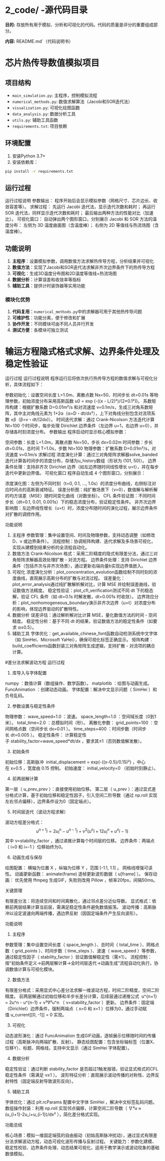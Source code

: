 # 2_code/ -源代码目录

**目的:** 存放所有用于模拟、分析和可视化的代码。代码的质量是评分的重要组成部分。

**内容:**
README.md`（代码说明书）
# 芯片热传导数值模拟项目

## 项目结构
- `main_simulation.py`: 主程序，控制模拟流程
- `numerical_methods.py`: 数值求解算法（Jacobi和SOR迭代法）
- `visualization.py`: 可视化绘图函数
- `data_analysis.py`: 数据分析工具
- `utils.py`: 辅助工具函数
- `requirements.txt`: 项目依赖

## 环境配置
1. 安装Python 3.7+
2. 安装依赖库：
```bash
pip install -r requirements.txt
```

## 运行过程
运行过程说明
参数输出：
程序开始后会显示模拟参数（网格尺寸、芯片边长、收敛容差等）。
求解过程：
先运行 Jacobi 迭代法，显示迭代次数和耗时；
再运行 SOR 迭代法，同样显示迭代次数和耗时；
最后输出两种方法的性能对比（加速比）。
可视化窗口：
自动弹出两个图形窗口，分别展示 Jacobi 和 SOR 方法的温度分布：
左侧为 3D 温度曲面图（含温度棒）；
右侧为 2D 等值线与热流场图（含温度棒）。

## 功能说明
1. **主程序**：设置模拟参数，调用数值方法求解热传导方程，分析结果并可视化
2. **数值方法**：实现了Jacobi和SOR迭代法求解非齐次边界条件下的热传导方程
3. **可视化**：生成3D温度分布图和2D温度等值线+热流场图
4. **数据分析**：计算误差和收敛率等指标
5. **辅助工具**：提供计时装饰器等实用功能


### 模块化优势
1. **代码复用**：`numerical_methods.py`中的求解器可用于其他热传导问题
2. **可维护性**：功能分离，便于修改和扩展
3. **协作开发**：不同模块可由不同人员并行开发
4. **测试方便**：各模块可独立测试


# 输运方程隐式格式求解、边界条件处理及稳定性验证

运行过程
运行过程说明
程序运行后将依次执行热传导方程的数值求解与可视化分析，具体流程如下：

参数初始化：设置空间长度 L=1.0m、离散点数 Nx=50、时间步长 dt=0.01s 等物理参数，初始浓度分布采用高斯函数 u0 = exp (-((x - L/2)²)/(2×0.1²))。
系数矩阵构建：根据扩散系数 D=0.01m²/s 和对流速度 v=0.1m/s，生成三对角系数矩阵，其中主对角线元素为 1+2α（α=D・dt/dx²），上下对角线分别包含对流项系数 ±β（β=v・dt/(2dx)）。
时间迭代求解：通过 Crank-Nicolson 方法迭代计算 Nt=100 个时间步，每步处理 Dirichlet 边界条件（左边界 u=1，右边界 u=0），并存储各时刻浓度分布。
参数输出
程序启动时显示核心模拟参数：

空间参数：长度 L=1.0m，离散点数 Nx=50，步长 dx=0.02m
时间参数：步长 dt=0.01s，总时间 T=1.0s，步数 Nt=100
物理参数：扩散系数 D=0.01m²/s，对流速度 v=0.1m/s
求解过程
浓度演化计算：通过三对角矩阵求解器solve_banded迭代计算各时间步的浓度分布，存储为u_history数组（形状为 (101, 50)）。
边界条件处理：支持非齐次 Dirichlet 边界（如左边界随时间线性增长 u=t），并在每步迭代中更新边界值。
可视化窗口
程序自动生成 4 个图形窗口，分别展示：

浓度演化图：左侧为不同时刻（t=0, 0.1, ..., 1.0s）的浓度分布曲线，右侧标注对应时间点的高斯衰减特征。
误差分析图：纯扩散场景下（v=0），数值解与解析解的均方误差（MSE）随时间变化曲线（对数坐标）。
CFL 条件验证图：不同时间步长（dt=0.1, 0.01, 0.001s）下的稳态浓度分布，验证稳定性条件。
非齐次边界影响图：左边界线性增长（u=t）时，浓度分布随时间的演化过程，展示边界条件对扩散的调控作用。


功能说明
1. 主程序
参数管理：集中设置空间、时间及物理参数，支持动态调整（如修改 D、v 或边界条件）。
流程控制：协调矩阵构建、迭代求解及多场景可视化，实现从建模到结果分析的全流程自动化。
2. 数值方法
Crank-Nicolson 格式：采用二阶精度的隐式有限差分法，通过三对角矩阵求解器高效处理扩散 - 对流方程。
边界条件处理：支持 Dirichlet 边界条件（包括齐次与非齐次场景），通过更新右端向量b实现边界值嵌入。
3. 可视化
浓度演化分析：plot_concentration_evolution函数绘制不同时刻的浓度曲线，直观展示高斯分布的扩散与对流过程。
误差量化：plot_error_analysis通过纯扩散解析解对比，计算 MSE 并绘制误差曲线，验证数值方法精度。
稳定性验证：plot_cfl_verification测试不同 dt 下的稳态解，验证 CFL 条件（如 dt=0.1s 时解发散，dt=0.001s 时收敛）。
边界效应分析：plot_nonhomogeneous_boundary演示非齐次边界（u=t）对浓度分布的影响，体现边界驱动的扩散特性。
4. 数据分析
误差评估：通过解析解对比计算 MSE，量化数值方法的时间 - 空间精度。
稳定性分析：基于不同 dt 的结果，验证数值方法的稳定性条件（如要求 α≤0.5）。
5. 辅助工具
字体优化：get_available_chinese_font函数自动检测系统中文字体（如 SimHei、Microsoft YaHei），确保可视化标签正确显示。
矩阵构建：build_coefficients函数封装三对角矩阵生成逻辑，支持扩散 - 对流项的耦合计算。


#差分法求解波动方程
运行过程
1. 库导入与字体配置
 
numpy ：数值计算（数组操作、数学函数）。
matplotlib ：绘图与动画生成。
FuncAnimation ：创建动态动画。
字体配置：解决中文显示问题（ SimHei ）和负号乱码。
 
2. 参数设置与稳定性条件
 
物理参数：
wave_speed=1.0 ：波速。
space_length=1.0 ：空间域长度（0到1米）。
total_time=2.0 ：总模拟时间（秒）。
离散化参数：
grid_points=100 ：空间网格点数（空间步长 dx=0.01 ）。
time_steps=400 ：时间步数（时间步长 dt=0.005 ）。
稳定性条件：
计算稳定性子 stability_factor=wave_speed*dt/dx ，要求其≤1（否则数值解发散）。
 
3. 初始条件
 
初始位移：高斯脉冲  initial_displacement = exp(-((x-0.5)/0.15)²) ，中心在 x=0.5 ，宽度由 0.15 控制。
初始速度： initial_velocity=0 （初始时刻静止）。
 
4. 前两层解计算
 
第一层（ u_prev_prev ）：直接使用初始位移。
第二层（ u_prev ）：通过显式差分格式计算，基于初始位移和稳定性因子，引入空间二阶导数（通过 np.roll 实现左右邻点偏移），边界条件设为0（固定端点）。
 
5. 时间层迭代（波动方程求解）
 
波动方程差分格式：
$$ u^{n+1}i = 2u^n_i - u^{n-1}i + \nu^2 (u^n{i+1} 2u^n_i + u^n{i-1}) $$
其中 ν=stability_factor ，通过递推计算每个时间层的位移。
边界条件：两端点（ i=0 和 i=-1 ）位移始终为0。
 
6. 动画生成与保存
 
绘图配置：
横轴为位置 X ，纵轴为位移 Y ，范围 [-1.1, 1.1] 。
网格线增强可读性。
 动画更新函数： animate(frame) 逐帧更新波形数据（ u[frame] ）。
保存动画：
优先使用 ffmpeg 生成GIF，失败则改用 Pillow ，帧率20fps，间隔50ms。
 
关键原理
 
有限差分法：将连续空间和时间离散化，通过邻点差分近似导数。
显式格式：依赖前两层结果计算当前层，需满足稳定性条件避免数值振荡。
波动传播：高斯脉冲以设定波速向两端传播，遇边界反射（因固定端条件产生反向波形）。

功能说明
1. 主程序
 
参数管理：集中设置空间长度（ space_length ）、总时间（ total_time ）、网格点数（ grid_points ）、时间步数（ time_steps ）、波速（ wave_speed ）等参数，通过稳定性因子（ stability_factor ）验证数值解稳定性（需≤1）。
流程控制：按“初始条件定义→前两层解计算→全时间层迭代→动画生成”流程自动化执行，协调数值计算与可视化模块。
 
2. 数值方法
 
有限差分格式：采用显式中心差分法求解一维波动方程，时间二阶精度，空间二阶精度。
前两层解通过初始位移和半步长差分计算，后续层通过递推公式  u^{n+1} = 2u^n - u^{n-1} + ν²∇²u^n （ ν=stability_factor ）更新。
边界条件：固定端（Dirichlet）边界条件，强制两端点（ x=0 和 x=1 ）位移为0，通过手动赋值 u_current[[0, -1]] = 0 实现。
 
3. 可视化
 
动态波形演化：通过 FuncAnimation 生成GIF动画，逐帧展示位移随时间的传播过程（高斯脉冲向两端扩散、反射）。
静态绘图配置：包含坐标轴标签（位置X、位移Y）、标题、网格线，支持中文显示（通过 SimHei 字体配置）。
 
4. 数据分析
 
稳定性验证：通过判断 stability_factor 是否超过1触发报错，验证显式格式的CFL稳定性条件（需满足 ν≤1 ）。
波形特征分析：直观展示波动传播的对称性、边界反射特性（固定端反射导致波形反向）。
 
5. 辅助工具
 
字体优化：通过 plt.rcParams 配置中文字体 SimHei ，解决中文标签乱码问题。
数组操作封装：利用 np.roll 实现邻点偏移，计算空间二阶导数（ ∇²u ≈ (u_{i+1}-2u_i+u_{i-1})/dx² ），简化差分格式实现。
 
功能总结
 
核心场景：模拟一维固定端弦的自由振动（初始高斯脉冲扰动），通过显式有限差分法求解波动方程，动态可视化波形传播与反射过程。
关键能力：参数化建模、稳定性校验、边界条件处理、动态结果可视化，适用于教学演示或波动现象的基础数值模拟。
